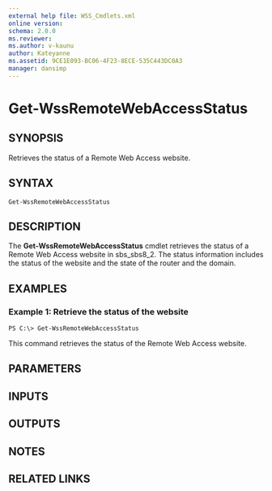 ```yaml
---
external help file: WSS_Cmdlets.xml
online version: 
schema: 2.0.0
ms.reviewer:
ms.author: v-kaunu
author: Kateyanne
ms.assetid: 9CE1E093-BC06-4F23-8ECE-535C443DC0A3
manager: dansimp
---
```


# Get-WssRemoteWebAccessStatus

## SYNOPSIS
Retrieves the status of a Remote Web Access website.

## SYNTAX

```
Get-WssRemoteWebAccessStatus
```

## DESCRIPTION
The **Get-WssRemoteWebAccessStatus** cmdlet retrieves the status of a Remote Web Access website in sbs_sbs8_2.
The status information includes the status of the website and the state of the router and the domain.

## EXAMPLES

### Example 1: Retrieve the status of the website
```
PS C:\> Get-WssRemoteWebAccessStatus
```

This command retrieves the status of the Remote Web Access website.

## PARAMETERS

## INPUTS

## OUTPUTS

## NOTES

## RELATED LINKS



